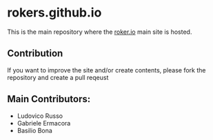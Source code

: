# rokers.github.io

This is the main repository where the [roker.io](http://rokers.io) main site is
hosted.

## Contribution

If you want to improve the site and/or create contents, please fork the repository
and create a pull reqeust

## Main Contributors:

 - Ludovico Russo
 - Gabriele Ermacora
 - Basilio Bona
